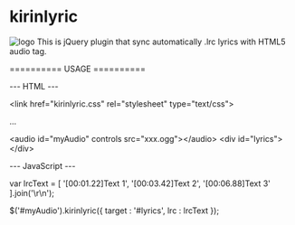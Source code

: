 kirinlyric
==========
![logo](http://world.kirinsan.org/kirinlyric-demo/djetz.jpg "")
This is jQuery plugin that sync automatically .lrc lyrics with HTML5 audio tag.

========== USAGE ==========

--- HTML ---

&lt;link href="kirinlyric.css" rel="stylesheet" type="text/css"&gt;

...

&lt;audio id="myAudio" controls src="xxx.ogg"&gt;&lt;/audio&gt;
&lt;div id="lyrics"&gt;&lt;/div&gt;

--- JavaScript ---

var lrcText = [
	'[00:01.22]Text 1',
	'[00:03.42]Text 2',
	'[00:06.88]Text 3'
].join('\r\n');

$('#myAudio').kirinlyric({
	target : '#lyrics',
	lrc : lrcText
});